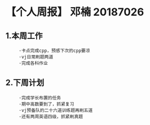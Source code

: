 # 【个人周报】 邓楠 20187026

  ## 1.本周工作
         ·卡点完成cpp，预感下次的cpp要凉
         ·vj日常刷题两道
         ·完成各科作业
  ## 2.下周计划
         ·完成学长布置的任务
         ·期中高数要到了，抓紧复习
         ·vj预备队的二十六道训练题再刷五道
         ·还有两周英语四级，抓紧刷真题
